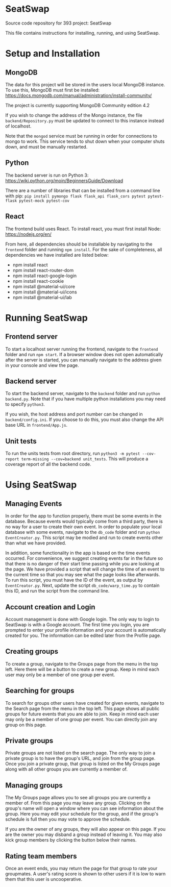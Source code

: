 # SeatSwap
Source code repository for 393 project: SeatSwap

This file contains instructions for installing, running, and using SeatSwap.

# Setup and Installation

## MongoDB

The data for this project will be stored in the users local MongoDB instance. To use this, MongoDB must first be installed: https://docs.mongodb.com/manual/administration/install-community/

The project is currently supporting MongoDB Community edition 4.2

If you wish to change the address of the Mongo instance, the file ```backend/Repository.py``` must be updated to connect to this instance instead of localhost.

Note that the ```mongod``` service must be running in order for connections to mongo to work. This service tends to shut down when your computer shuts down, and must be manually restarted.

## Python

The backend server is run on Python 3: https://wiki.python.org/moin/BeginnersGuide/Download

There are a number of libraries that can be installed from a command line with pip:
```pip install pymongo flask flask_api flask_cors pytest pytest-flask pytest-mock pytest-cov```

## React

The frontend build uses React. To install react, you must first install Node: https://nodejs.org/en/

From here, all dependencies should be installable by navigating to the ```frontend``` folder and running ```npm install```. For the sake of completeness, all dependencies we have installed are listed below:
  - npm install react
  - npm install react-router-dom
  - npm install react-google-login
  - npm install react-cookie
  - npm install @material-ui/core
  - npm install @material-ui/icons
  - npm install @material-ui/lab

# Running SeatSwap

## Frontend server

To start a localhost server running the frontend, navigate to the ```frontend``` folder and run ```npm start```. If a browser window does not open automatically after the server is started, you can manually navigate to the address given in your console and view the page.

## Backend server

To start the backend server, navigate to the ```backend``` folder and run ```python backend.py```. Note that if you have multiple python installations you may need to specify ```python3```.

If you wish, the host address and port number can be changed in ```backend/config.ini```. If you choose to do this, you must also change the API base URL in ```frontend/App.js```.

## Unit tests

To run the units tests from root directory, run ```python3 -m pytest --cov-report term-missing --cov=backend unit_tests```. This will produce a coverage report of all the backend code.

# Using SeatSwap

## Managing Events

In order for the app to function properly, there must be some events in the database. Because events would typically come from a third party, there is no way for a user to create their own event. In order to populate your local database with some events, navigate to the ```db_code``` folder and run ```python EventCreator.py```. This script may be modied and run to create events other than what we have provided.

In addition, some functionality in the app is based on the time events occurred. For convenience, we suggest creating events far in the future so that there is no danger of their start time passing while you are looking at the page. We have provided a script that will change the time of an event to the current time so that you may see what the page looks like afterwards. To run this script, you must have the ID of the event, as output by ```EventCreator.py```. Next, update the script ```db_code/warp_time.py``` to contain this ID, and run the script from the command line.

## Account creation and Login

Account management is done with Google login. The only way to login to SeatSwap is with a Google account. The first time you login, you are prompted to enter your profile information and your account is automatically created for you. The information can be edited later from the Profile page.

## Creating groups

To create a group, navigate to the Groups page from the menu in the top left. Here there will be a button to create a new group. Keep in mind each user may only be a member of one group per event.

## Searching for groups

To search for groups other users have created for given events, navigate to the Search page from the menu in the top left. This page shows all public groups for future events that you are able to join. Keep in mind each user may only be a member of one group per event. You can directly join any group on this page.

## Private groups

Private groups are not listed on the search page. The only way to join a private group is to have the group's URL, and join from the group page. Once you join a private group, that group is listed on the My Groups page along with all other groups you are currently a member of.

## Managing groups

The My Groups page allows you to see all groups you are currently a member of. From this page you may leave any group. Clicking on the group's name will open a window where you can see information about the group. Here you may edit your schedule for the group, and if the group's schedule is full then you may vote to approve the schedule.

If you are the owner of any groups, they will also appear on this page. If you are the owner you may disband a group instead of leaving it. You may also kick group members by clicking the button below their names.

## Rating team members

Once an event ends, you may return the page for that group to rate your groupmates. A user's rating score is shown to other users if it is low to warn them that this user is uncooperative.